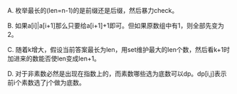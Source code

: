A. 枚举最长的(len=n-1)的是前缀还是后缀，然后暴力check。

B. 如果a[i]|a[i+1]那么只要给a[i+1]+1即可。但如果原数组中有1，则全部先变为2。

C. 随着k增大，假设当前答案最长为len，用set维护最大的len个数，然后看k+1时加进来的数能否使len变成len+1。

D. 对于非素数必然是出现在指数上的，而素数哪些选为底数可以dp。dp[i,j]表示前i个素数选了j个做为底数。
